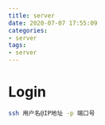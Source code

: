 ```yaml
---
title: server
date: 2020-07-07 17:55:09
categories:
- server
tags:
- server
---
```


# Login
``` bash
ssh 用户名@IP地址 -p 端口号
```

